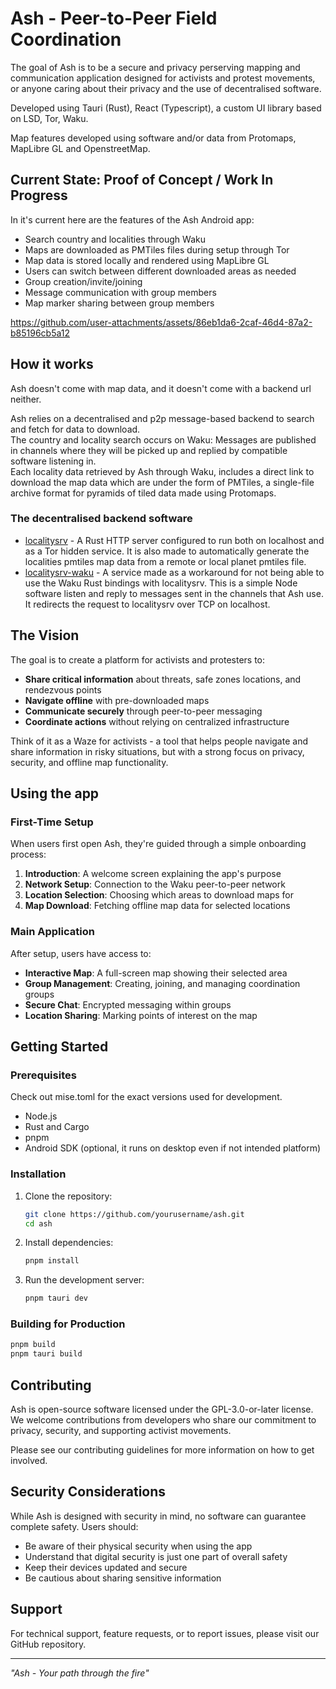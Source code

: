 # Ash - Peer-to-Peer Field Coordination

The goal of Ash is to be a secure and privacy perserving mapping and communication application designed for activists and protest movements, or anyone caring about their privacy and the use of decentralised software.

Developed using Tauri (Rust), React (Typescript), a custom UI library based on LSD, Tor, Waku.

Map features developed using software and/or data from Protomaps, MapLibre GL and OpenstreetMap.

## Current State: Proof of Concept / Work In Progress
In it's current here are the features of the Ash Android app:
- Search country and localities through Waku
- Maps are downloaded as PMTiles files during setup through Tor
- Map data is stored locally and rendered using MapLibre GL
- Users can switch between different downloaded areas as needed
- Group creation/invite/joining
- Message communication with group members
- Map marker sharing between group members



https://github.com/user-attachments/assets/86eb1da6-2caf-46d4-87a2-b85196cb5a12



## How it works
Ash doesn't come with map data, and it doesn't come with a backend url neither.

Ash relies on a decentralised and p2p message-based backend to search and fetch for data to download.\
The country and locality search occurs on Waku: Messages are published in channels where they will be picked up and replied by compatible software listening in.\
Each locality data retrieved by Ash through Waku, includes a direct link to download the map data which are under the form of PMTiles, a single-file archive format for pyramids of tiled data made using Protomaps.

### The decentralised backend software
- [localitysrv](https://github.com/nipsysdev/localitysrv) - A Rust HTTP server configured to run both on localhost and as a Tor hidden service. It is also made to automatically generate the localities pmtiles map data from a remote or local planet pmtiles file.
- [localitysrv-waku](https://github.com/nipsysdev/localitysrv-waku) - A service made as a workaround for not being able to use the Waku Rust bindings with localitysrv. This is a simple Node software listen and reply to messages sent in the channels that Ash use. It redirects the request to localitysrv over TCP on localhost.

## The Vision

The goal is to create a platform for activists and protesters to:

- **Share critical information** about threats, safe zones locations, and rendezvous points
- **Navigate offline** with pre-downloaded maps
- **Communicate securely** through peer-to-peer messaging
- **Coordinate actions** without relying on centralized infrastructure

Think of it as a Waze for activists - a tool that helps people navigate and share information in risky situations, but with a strong focus on privacy, security, and offline map functionality.

## Using the app

### First-Time Setup

When users first open Ash, they're guided through a simple onboarding process:

1. **Introduction**: A welcome screen explaining the app's purpose
2. **Network Setup**: Connection to the Waku peer-to-peer network
3. **Location Selection**: Choosing which areas to download maps for
4. **Map Download**: Fetching offline map data for selected locations

### Main Application

After setup, users have access to:

- **Interactive Map**: A full-screen map showing their selected area
- **Group Management**: Creating, joining, and managing coordination groups
- **Secure Chat**: Encrypted messaging within groups
- **Location Sharing**: Marking points of interest on the map

## Getting Started

### Prerequisites

Check out mise.toml for the exact versions used for development.

- Node.js
- Rust and Cargo
- pnpm
- Android SDK (optional, it runs on desktop even if not intended platform)

### Installation

1. Clone the repository:
   ```bash
   git clone https://github.com/yourusername/ash.git
   cd ash
   ```

2. Install dependencies:
   ```bash
   pnpm install
   ```

3. Run the development server:
   ```bash
   pnpm tauri dev
   ```

### Building for Production

```bash
pnpm build
pnpm tauri build
```

## Contributing

Ash is open-source software licensed under the GPL-3.0-or-later license. We welcome contributions from developers who share our commitment to privacy, security, and supporting activist movements.

Please see our contributing guidelines for more information on how to get involved.

## Security Considerations

While Ash is designed with security in mind, no software can guarantee complete safety. Users should:

- Be aware of their physical security when using the app
- Understand that digital security is just one part of overall safety
- Keep their devices updated and secure
- Be cautious about sharing sensitive information

## Support

For technical support, feature requests, or to report issues, please visit our GitHub repository.

---

*"Ash - Your path through the fire"*
